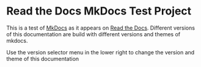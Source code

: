 # Read the Docs MkDocs Test Project

This is a test of [MkDocs](http://mkdocs.org) as it appears on [Read the Docs](https://readthedocs.org).
Different versions of this documentation are build with different versions and themes of mkdocs.

Use the version selector menu in the lower right to change the version and theme of this documentation
